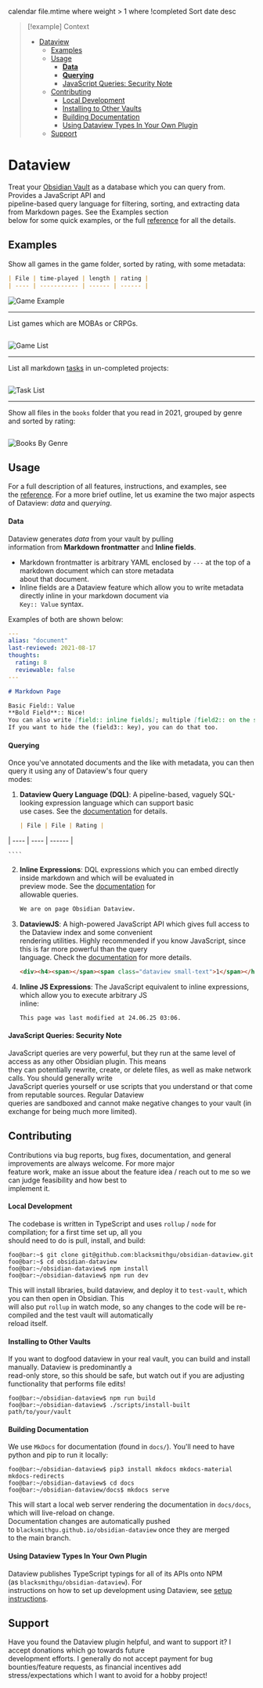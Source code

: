 calendar file.mtime
where weight > 1
where !completed
Sort date desc
> [!example] Context
> - [Dataview](#Dataview)
> 	- [Examples](#Examples)
> 	- [Usage](#Usage)
> 		- [**Data**](#**Data**)
> 		- [**Querying**](#**Querying**)
> 		- [JavaScript Queries: Security Note](#JavaScript%20Queries:%20Security%20Note)
> 	- [Contributing](#Contributing)
> 		- [Local Development](#Local%20Development)
> 		- [Installing to Other Vaults](#Installing%20to%20Other%20Vaults)
> 		- [Building Documentation](#Building%20Documentation)
> 		- [Using Dataview Types In Your Own Plugin](#Using%20Dataview%20Types%20In%20Your%20Own%20Plugin)
> 	- [Support](#Support)
# Dataview
Treat your [Obsidian Vault](https://obsidian.md/) as a database which you can query from. Provides a JavaScript API and  
pipeline-based query language for filtering, sorting, and extracting data from Markdown pages. See the Examples section  
below for some quick examples, or the full [reference](https://blacksmithgu.github.io/obsidian-dataview/) for all the details.

## Examples

Show all games in the game folder, sorted by rating, with some metadata:

````markdown
| File | time-played | length | rating |
| ---- | ----------- | ------ | ------ |

````

![Game Example](https://raw.githubusercontent.com/blacksmithgu/obsidian-dataview/HEAD/docs/docs/assets/game.png)

---

List games which are MOBAs or CRPGs.

````markdown

````

![Game List](https://raw.githubusercontent.com/blacksmithgu/obsidian-dataview/HEAD/docs/docs/assets/game-list.png)

---

List all markdown [tasks](https://blacksmithgu.github.io/obsidian-dataview/data-annotation/#tasks) in un-completed projects:

````markdown

````

![Task List](https://raw.githubusercontent.com/blacksmithgu/obsidian-dataview/HEAD/docs/docs/assets/project-task.png)

---

Show all files in the `books` folder that you read in 2021, grouped by genre and sorted by rating:

````markdown

````

![Books By Genre](https://raw.githubusercontent.com/blacksmithgu/obsidian-dataview/HEAD/docs/docs/assets/books-by-genre.png)

## Usage

For a full description of all features, instructions, and examples, see the [reference](https://blacksmithgu.github.io/obsidian-dataview/). For a more brief outline, let us examine the two major aspects of Dataview: _data_ and _querying_.

#### **Data**

Dataview generates _data_ from your vault by pulling  
information from **Markdown frontmatter** and **Inline fields**.

- Markdown frontmatter is arbitrary YAML enclosed by `---` at the top of a markdown document which can store metadata  
    about that document.
- Inline fields are a Dataview feature which allow you to write metadata directly inline in your markdown document via  
    `Key:: Value` syntax.

Examples of both are shown below:

```yaml
---
alias: "document"
last-reviewed: 2021-08-17
thoughts:
  rating: 8
  reviewable: false
---
```

```markdown
# Markdown Page

Basic Field:: Value
**Bold Field**:: Nice!
You can also write [field:: inline fields]; multiple [field2:: on the same line].
If you want to hide the (field3:: key), you can do that too.
```

#### **Querying**

Once you've annotated documents and the like with metadata, you can then query it using any of Dataview's four query  
modes:

1. **Dataview Query Language (DQL)**: A pipeline-based, vaguely SQL-looking expression language which can support basic  
    use cases. See the [documentation](https://blacksmithgu.github.io/obsidian-dataview/query/queries/) for details.
    
    ````markdown
    | File | File | Rating |
| ---- | ---- | ------ |

    ````
    
2. **Inline Expressions**: DQL expressions which you can embed directly inside markdown and which will be evaluated in  
    preview mode. See the [documentation](https://blacksmithgu.github.io/obsidian-dataview/reference/expressions/) for  
    allowable queries.
    
    ```markdown
    We are on page Obsidian Dataview.
    ```
    
3. **DataviewJS**: A high-powered JavaScript API which gives full access to the Dataview index and some convenient  
    rendering utilities. Highly recommended if you know JavaScript, since this is far more powerful than the query  
    language. Check the [documentation](https://blacksmithgu.github.io/obsidian-dataview/api/intro/) for more details.
    
    ````markdown
    <div><h4><span></span><span class="dataview small-text">1</span></h4><div class="dataview result-group"><ul class="contains-task-list"><li data-task=" " class="dataview task-list-item"><input type="checkbox" class="dataview task-list-item-checkbox"><span></span></li></ul></div><h4><span></span><span class="dataview small-text">1</span></h4><div class="dataview result-group"><ul class="contains-task-list"><li data-task="-" class="dataview task-list-item is-checked"><input type="checkbox" class="dataview task-list-item-checkbox"><span></span></li></ul></div><h4><span></span><span class="dataview small-text">1</span></h4><div class="dataview result-group"><ul class="contains-task-list"><li data-task="-" class="dataview task-list-item is-checked"><input type="checkbox" class="dataview task-list-item-checkbox"><span></span></li></ul></div><h4><span></span><span class="dataview small-text">8</span></h4><div class="dataview result-group"><ul class="contains-task-list"><li data-task=" " class="dataview task-list-item"><input type="checkbox" class="dataview task-list-item-checkbox"><span></span></li><li data-task=" " class="dataview task-list-item"><input type="checkbox" class="dataview task-list-item-checkbox"><span></span></li><li data-task=" " class="dataview task-list-item"><input type="checkbox" class="dataview task-list-item-checkbox"><span></span></li><li data-task=" " class="dataview task-list-item"><input type="checkbox" class="dataview task-list-item-checkbox"><span></span></li><li data-task=" " class="dataview task-list-item"><input type="checkbox" class="dataview task-list-item-checkbox"><span></span></li><li data-task=" " class="dataview task-list-item"><input type="checkbox" class="dataview task-list-item-checkbox"><span></span></li><li data-task=" " class="dataview task-list-item"><input type="checkbox" class="dataview task-list-item-checkbox"><span></span></li><li data-task=" " class="dataview task-list-item"><input type="checkbox" class="dataview task-list-item-checkbox"><span></span></li></ul></div><h4><span></span><span class="dataview small-text">6</span></h4><div class="dataview result-group"><ul class="contains-task-list"><li data-task=" " class="dataview task-list-item"><input type="checkbox" class="dataview task-list-item-checkbox"><span></span></li><li data-task=" " class="dataview task-list-item"><input type="checkbox" class="dataview task-list-item-checkbox"><span></span></li><li data-task=" " class="dataview task-list-item"><input type="checkbox" class="dataview task-list-item-checkbox"><span></span></li><li data-task="-" class="dataview task-list-item is-checked"><input type="checkbox" class="dataview task-list-item-checkbox"><span></span><ul class="contains-task-list"><li data-task="-" class="dataview task-list-item is-checked"><input type="checkbox" class="dataview task-list-item-checkbox"><span></span></li><li data-task="-" class="dataview task-list-item is-checked"><input type="checkbox" class="dataview task-list-item-checkbox"><span></span></li></ul></li></ul></div><h4><span></span><span class="dataview small-text">22</span></h4><div class="dataview result-group"><ul class="contains-task-list"><li data-task=" " class="dataview task-list-item"><input type="checkbox" class="dataview task-list-item-checkbox"><span></span></li><li data-task="k" class="dataview task-list-item is-checked"><input type="checkbox" class="dataview task-list-item-checkbox"><span></span></li><li data-task=" " class="dataview task-list-item"><input type="checkbox" class="dataview task-list-item-checkbox"><span></span></li><li data-task=" " class="dataview task-list-item"><input type="checkbox" class="dataview task-list-item-checkbox"><span></span></li><li data-task=" " class="dataview task-list-item"><input type="checkbox" class="dataview task-list-item-checkbox"><span></span></li><li data-task=" " class="dataview task-list-item"><input type="checkbox" class="dataview task-list-item-checkbox"><span></span></li><li data-task=" " class="dataview task-list-item"><input type="checkbox" class="dataview task-list-item-checkbox"><span></span></li><li data-task=" " class="dataview task-list-item"><input type="checkbox" class="dataview task-list-item-checkbox"><span></span></li><li data-task=" " class="dataview task-list-item"><input type="checkbox" class="dataview task-list-item-checkbox"><span></span></li><li data-task=" " class="dataview task-list-item"><input type="checkbox" class="dataview task-list-item-checkbox"><span></span></li><li data-task=" " class="dataview task-list-item"><input type="checkbox" class="dataview task-list-item-checkbox"><span></span></li><li data-task=" " class="dataview task-list-item"><input type="checkbox" class="dataview task-list-item-checkbox"><span></span></li><li data-task="r" class="dataview task-list-item is-checked"><input type="checkbox" class="dataview task-list-item-checkbox"><span></span></li><li data-task="n" class="dataview task-list-item is-checked"><input type="checkbox" class="dataview task-list-item-checkbox"><span></span></li><li data-task="n" class="dataview task-list-item is-checked"><input type="checkbox" class="dataview task-list-item-checkbox"><span></span></li><li data-task="r" class="dataview task-list-item is-checked"><input type="checkbox" class="dataview task-list-item-checkbox"><span></span></li><li data-task=" " class="dataview task-list-item"><input type="checkbox" class="dataview task-list-item-checkbox"><span></span></li><li data-task=" " class="dataview task-list-item"><input type="checkbox" class="dataview task-list-item-checkbox"><span></span></li><li data-task="k" class="dataview task-list-item is-checked"><input type="checkbox" class="dataview task-list-item-checkbox"><span></span></li><li data-task="k" class="dataview task-list-item is-checked"><input type="checkbox" class="dataview task-list-item-checkbox"><span></span></li><li data-task="r" class="dataview task-list-item is-checked"><input type="checkbox" class="dataview task-list-item-checkbox"><span></span></li><li data-task="k" class="dataview task-list-item is-checked"><input type="checkbox" class="dataview task-list-item-checkbox"><span></span></li></ul></div><h4><span></span><span class="dataview small-text">8</span></h4><div class="dataview result-group"><ul class="contains-task-list"><li data-task=" " class="dataview task-list-item"><input type="checkbox" class="dataview task-list-item-checkbox"><span></span></li><li data-task=" " class="dataview task-list-item"><input type="checkbox" class="dataview task-list-item-checkbox"><span></span></li><li data-task=" " class="dataview task-list-item"><input type="checkbox" class="dataview task-list-item-checkbox"><span></span></li><li data-task="n" class="dataview task-list-item is-checked"><input type="checkbox" class="dataview task-list-item-checkbox"><span></span></li><li data-task="k" class="dataview task-list-item is-checked"><input type="checkbox" class="dataview task-list-item-checkbox"><span></span></li><li data-task=" " class="dataview task-list-item"><input type="checkbox" class="dataview task-list-item-checkbox"><span></span></li><li data-task="k" class="dataview task-list-item is-checked"><input type="checkbox" class="dataview task-list-item-checkbox"><span></span></li><li data-task="k" class="dataview task-list-item is-checked"><input type="checkbox" class="dataview task-list-item-checkbox"><span></span></li></ul></div><h4><span></span><span class="dataview small-text">8</span></h4><div class="dataview result-group"><ul class="contains-task-list"><li data-task=" " class="dataview task-list-item"><input type="checkbox" class="dataview task-list-item-checkbox"><span></span></li><li data-task="n" class="dataview task-list-item is-checked"><input type="checkbox" class="dataview task-list-item-checkbox"><span></span></li><li data-task="k" class="dataview task-list-item is-checked"><input type="checkbox" class="dataview task-list-item-checkbox"><span></span></li><li data-task="k" class="dataview task-list-item is-checked"><input type="checkbox" class="dataview task-list-item-checkbox"><span></span></li><li data-task=" " class="dataview task-list-item"><input type="checkbox" class="dataview task-list-item-checkbox"><span></span></li><li data-task="o" class="dataview task-list-item is-checked"><input type="checkbox" class="dataview task-list-item-checkbox"><span></span></li><li data-task="k" class="dataview task-list-item is-checked"><input type="checkbox" class="dataview task-list-item-checkbox"><span></span></li><li data-task="r" class="dataview task-list-item is-checked"><input type="checkbox" class="dataview task-list-item-checkbox"><span></span></li></ul></div><h4><span></span><span class="dataview small-text">7</span></h4><div class="dataview result-group"><ul class="contains-task-list"><li data-task=" " class="dataview task-list-item"><input type="checkbox" class="dataview task-list-item-checkbox"><span></span></li><li data-task=" " class="dataview task-list-item"><input type="checkbox" class="dataview task-list-item-checkbox"><span></span></li><li data-task="k" class="dataview task-list-item is-checked"><input type="checkbox" class="dataview task-list-item-checkbox"><span></span></li><li data-task="k" class="dataview task-list-item is-checked"><input type="checkbox" class="dataview task-list-item-checkbox"><span></span></li><li data-task="k" class="dataview task-list-item is-checked"><input type="checkbox" class="dataview task-list-item-checkbox"><span></span></li><li data-task="k" class="dataview task-list-item is-checked"><input type="checkbox" class="dataview task-list-item-checkbox"><span></span></li><li data-task="k" class="dataview task-list-item is-checked"><input type="checkbox" class="dataview task-list-item-checkbox"><span></span></li></ul></div><h4><span></span><span class="dataview small-text">25</span></h4><div class="dataview result-group"><ul class="contains-task-list"><li data-task=" " class="dataview task-list-item"><input type="checkbox" class="dataview task-list-item-checkbox"><span></span></li><li data-task=" " class="dataview task-list-item"><input type="checkbox" class="dataview task-list-item-checkbox"><span></span></li><li data-task=" " class="dataview task-list-item"><input type="checkbox" class="dataview task-list-item-checkbox"><span></span></li><li data-task=" " class="dataview task-list-item"><input type="checkbox" class="dataview task-list-item-checkbox"><span></span></li><li data-task=" " class="dataview task-list-item"><input type="checkbox" class="dataview task-list-item-checkbox"><span></span></li><li data-task=" " class="dataview task-list-item"><input type="checkbox" class="dataview task-list-item-checkbox"><span></span></li><li data-task=" " class="dataview task-list-item"><input type="checkbox" class="dataview task-list-item-checkbox"><span></span></li><li data-task=" " class="dataview task-list-item"><input type="checkbox" class="dataview task-list-item-checkbox"><span></span></li><li data-task=" " class="dataview task-list-item"><input type="checkbox" class="dataview task-list-item-checkbox"><span></span></li><li data-task=" " class="dataview task-list-item"><input type="checkbox" class="dataview task-list-item-checkbox"><span></span></li><li data-task=" " class="dataview task-list-item"><input type="checkbox" class="dataview task-list-item-checkbox"><span></span></li><li data-task=" " class="dataview task-list-item"><input type="checkbox" class="dataview task-list-item-checkbox"><span></span></li><li data-task=" " class="dataview task-list-item"><input type="checkbox" class="dataview task-list-item-checkbox"><span></span></li><li data-task=" " class="dataview task-list-item"><input type="checkbox" class="dataview task-list-item-checkbox"><span></span></li><li data-task=" " class="dataview task-list-item"><input type="checkbox" class="dataview task-list-item-checkbox"><span></span></li><li data-task=" " class="dataview task-list-item"><input type="checkbox" class="dataview task-list-item-checkbox"><span></span></li><li data-task=" " class="dataview task-list-item"><input type="checkbox" class="dataview task-list-item-checkbox"><span></span></li><li data-task=" " class="dataview task-list-item"><input type="checkbox" class="dataview task-list-item-checkbox"><span></span></li><li data-task=" " class="dataview task-list-item"><input type="checkbox" class="dataview task-list-item-checkbox"><span></span></li><li data-task=" " class="dataview task-list-item"><input type="checkbox" class="dataview task-list-item-checkbox"><span></span></li><li data-task=" " class="dataview task-list-item"><input type="checkbox" class="dataview task-list-item-checkbox"><span></span></li><li data-task=" " class="dataview task-list-item"><input type="checkbox" class="dataview task-list-item-checkbox"><span></span></li><li data-task=" " class="dataview task-list-item"><input type="checkbox" class="dataview task-list-item-checkbox"><span></span></li><li data-task=" " class="dataview task-list-item"><input type="checkbox" class="dataview task-list-item-checkbox"><span></span></li><li data-task=" " class="dataview task-list-item"><input type="checkbox" class="dataview task-list-item-checkbox"><span></span></li></ul></div><h4><span></span><span class="dataview small-text">5</span></h4><div class="dataview result-group"><ul class="contains-task-list"><li data-task=" " class="dataview task-list-item"><input type="checkbox" class="dataview task-list-item-checkbox"><span></span></li><li data-task=" " class="dataview task-list-item"><input type="checkbox" class="dataview task-list-item-checkbox"><span></span><ul class="contains-task-list"><li data-task=" " class="dataview task-list-item"><input type="checkbox" class="dataview task-list-item-checkbox"><span></span></li></ul></li><li data-task=" " class="dataview task-list-item"><input type="checkbox" class="dataview task-list-item-checkbox"><span></span><ul class="contains-task-list"><li data-task=" " class="dataview task-list-item"><input type="checkbox" class="dataview task-list-item-checkbox"><span></span></li></ul></li></ul></div><h4><span></span><span class="dataview small-text">26</span></h4><div class="dataview result-group"><ul class="contains-task-list"><li data-task=" " class="dataview task-list-item"><input type="checkbox" class="dataview task-list-item-checkbox"><span></span></li><li data-task=" " class="dataview task-list-item"><input type="checkbox" class="dataview task-list-item-checkbox"><span></span></li><li data-task=" " class="dataview task-list-item"><input type="checkbox" class="dataview task-list-item-checkbox"><span></span><ul class="contains-task-list"><li data-task="x" class="dataview task-list-item is-checked"><input type="checkbox" class="dataview task-list-item-checkbox"><span></span></li><li data-task=" " class="dataview task-list-item"><input type="checkbox" class="dataview task-list-item-checkbox"><span></span></li><li data-task="x" class="dataview task-list-item is-checked"><input type="checkbox" class="dataview task-list-item-checkbox"><span></span></li><li data-task=" " class="dataview task-list-item"><input type="checkbox" class="dataview task-list-item-checkbox"><span></span></li></ul></li><li data-task=" " class="dataview task-list-item"><input type="checkbox" class="dataview task-list-item-checkbox"><span></span></li><li data-task=" " class="dataview task-list-item"><input type="checkbox" class="dataview task-list-item-checkbox"><span></span></li><li data-task=" " class="dataview task-list-item"><input type="checkbox" class="dataview task-list-item-checkbox"><span></span></li><li data-task=" " class="dataview task-list-item"><input type="checkbox" class="dataview task-list-item-checkbox"><span></span><ul class="contains-task-list"><li data-task=" " class="dataview task-list-item"><input type="checkbox" class="dataview task-list-item-checkbox"><span></span></li><li data-task=" " class="dataview task-list-item"><input type="checkbox" class="dataview task-list-item-checkbox"><span></span></li></ul></li><li data-task=" " class="dataview task-list-item"><input type="checkbox" class="dataview task-list-item-checkbox"><span></span></li><li data-task=" " class="dataview task-list-item"><input type="checkbox" class="dataview task-list-item-checkbox"><span></span></li><li data-task=" " class="dataview task-list-item"><input type="checkbox" class="dataview task-list-item-checkbox"><span></span></li><li data-task=" " class="dataview task-list-item"><input type="checkbox" class="dataview task-list-item-checkbox"><span></span><ul class="contains-task-list"><li data-task=" " class="dataview task-list-item"><input type="checkbox" class="dataview task-list-item-checkbox"><span></span></li><li data-task="x" class="dataview task-list-item is-checked"><input type="checkbox" class="dataview task-list-item-checkbox"><span></span></li><li data-task=" " class="dataview task-list-item"><input type="checkbox" class="dataview task-list-item-checkbox"><span></span></li></ul></li><li data-task=" " class="dataview task-list-item"><input type="checkbox" class="dataview task-list-item-checkbox"><span></span><ul class="contains-task-list"><li data-task=" " class="dataview task-list-item"><input type="checkbox" class="dataview task-list-item-checkbox"><span></span></li><li data-task="x" class="dataview task-list-item is-checked"><input type="checkbox" class="dataview task-list-item-checkbox"><span></span></li><li data-task=" " class="dataview task-list-item"><input type="checkbox" class="dataview task-list-item-checkbox"><span></span></li></ul></li><li data-task=" " class="dataview task-list-item"><input type="checkbox" class="dataview task-list-item-checkbox"><span></span></li><li data-task=" " class="dataview task-list-item"><input type="checkbox" class="dataview task-list-item-checkbox"><span></span><ul class="contains-task-list"><li data-task=" " class="dataview task-list-item"><input type="checkbox" class="dataview task-list-item-checkbox"><span></span></li><li data-task="x" class="dataview task-list-item is-checked"><input type="checkbox" class="dataview task-list-item-checkbox"><span></span></li><li data-task=" " class="dataview task-list-item"><input type="checkbox" class="dataview task-list-item-checkbox"><span></span></li></ul></li><li data-task=" " class="dataview task-list-item"><input type="checkbox" class="dataview task-list-item-checkbox"><span></span></li><li data-task=" " class="dataview task-list-item"><input type="checkbox" class="dataview task-list-item-checkbox"><span></span></li></ul></div><h4><span></span><span class="dataview small-text">3</span></h4><div class="dataview result-group"><ul class="contains-task-list"><li data-task=" " class="dataview task-list-item"><input type="checkbox" class="dataview task-list-item-checkbox"><span></span></li><li data-task=" " class="dataview task-list-item"><input type="checkbox" class="dataview task-list-item-checkbox"><span></span></li><li data-task=" " class="dataview task-list-item"><input type="checkbox" class="dataview task-list-item-checkbox"><span></span></li></ul></div><h4><span></span><span class="dataview small-text">8</span></h4><div class="dataview result-group"><ul class="contains-task-list"><li data-task=" " class="dataview task-list-item"><input type="checkbox" class="dataview task-list-item-checkbox"><span></span></li><li data-task=" " class="dataview task-list-item"><input type="checkbox" class="dataview task-list-item-checkbox"><span></span></li><li data-task=" " class="dataview task-list-item"><input type="checkbox" class="dataview task-list-item-checkbox"><span></span></li><li data-task=" " class="dataview task-list-item"><input type="checkbox" class="dataview task-list-item-checkbox"><span></span></li><li data-task=" " class="dataview task-list-item"><input type="checkbox" class="dataview task-list-item-checkbox"><span></span></li><li data-task=" " class="dataview task-list-item"><input type="checkbox" class="dataview task-list-item-checkbox"><span></span></li><li data-task=" " class="dataview task-list-item"><input type="checkbox" class="dataview task-list-item-checkbox"><span></span></li><li data-task=" " class="dataview task-list-item"><input type="checkbox" class="dataview task-list-item-checkbox"><span></span></li></ul></div><h4><span></span><span class="dataview small-text">69</span></h4><div class="dataview result-group"><ul class="contains-task-list"><li data-task=" " class="dataview task-list-item"><input type="checkbox" class="dataview task-list-item-checkbox"><span></span></li><li data-task="-" class="dataview task-list-item is-checked"><input type="checkbox" class="dataview task-list-item-checkbox"><span></span></li><li data-task="r" class="dataview task-list-item is-checked"><input type="checkbox" class="dataview task-list-item-checkbox"><span></span></li><li data-task="l" class="dataview task-list-item is-checked"><input type="checkbox" class="dataview task-list-item-checkbox"><span></span></li><li data-task="n" class="dataview task-list-item is-checked"><input type="checkbox" class="dataview task-list-item-checkbox"><span></span></li><li data-task="o" class="dataview task-list-item is-checked"><input type="checkbox" class="dataview task-list-item-checkbox"><span></span></li><li data-task="k" class="dataview task-list-item is-checked"><input type="checkbox" class="dataview task-list-item-checkbox"><span></span></li><li data-task="U" class="dataview task-list-item is-checked"><input type="checkbox" class="dataview task-list-item-checkbox"><span></span></li><li data-task=")" class="dataview task-list-item is-checked"><input type="checkbox" class="dataview task-list-item-checkbox"><span></span></li><li data-task=":" class="dataview task-list-item is-checked"><input type="checkbox" class="dataview task-list-item-checkbox"><span></span></li><li data-task="(" class="dataview task-list-item is-checked"><input type="checkbox" class="dataview task-list-item-checkbox"><span></span></li><li data-task="}" class="dataview task-list-item is-checked"><input type="checkbox" class="dataview task-list-item-checkbox"><span></span></li><li data-task="=" class="dataview task-list-item is-checked"><input type="checkbox" class="dataview task-list-item-checkbox"><span></span></li><li data-task="{" class="dataview task-list-item is-checked"><input type="checkbox" class="dataview task-list-item-checkbox"><span></span></li><li data-task="?" class="dataview task-list-item is-checked"><input type="checkbox" class="dataview task-list-item-checkbox"><span></span></li><li data-task="*" class="dataview task-list-item is-checked"><input type="checkbox" class="dataview task-list-item-checkbox"><span></span></li><li data-task="!" class="dataview task-list-item is-checked"><input type="checkbox" class="dataview task-list-item-checkbox"><span></span></li><li data-task=">" class="dataview task-list-item is-checked"><input type="checkbox" class="dataview task-list-item-checkbox"><span></span></li><li data-task="<" class="dataview task-list-item is-checked"><input type="checkbox" class="dataview task-list-item-checkbox"><span></span></li><li data-task="/" class="dataview task-list-item is-checked"><input type="checkbox" class="dataview task-list-item-checkbox"><span></span></li><li data-task="+" class="dataview task-list-item is-checked"><input type="checkbox" class="dataview task-list-item-checkbox"><span></span></li><li data-task="_" class="dataview task-list-item is-checked"><input type="checkbox" class="dataview task-list-item-checkbox"><span></span></li><li data-task="%" class="dataview task-list-item is-checked"><input type="checkbox" class="dataview task-list-item-checkbox"><span></span></li><li data-task="&amp;" class="dataview task-list-item is-checked"><input type="checkbox" class="dataview task-list-item-checkbox"><span></span></li><li data-task="." class="dataview task-list-item is-checked"><input type="checkbox" class="dataview task-list-item-checkbox"><span></span></li><li data-task="@" class="dataview task-list-item is-checked"><input type="checkbox" class="dataview task-list-item-checkbox"><span></span></li><li data-task="#" class="dataview task-list-item is-checked"><input type="checkbox" class="dataview task-list-item-checkbox"><span></span></li><li data-task="'" class="dataview task-list-item is-checked"><input type="checkbox" class="dataview task-list-item-checkbox"><span></span></li><li data-task="a" class="dataview task-list-item is-checked"><input type="checkbox" class="dataview task-list-item-checkbox"><span></span></li><li data-task="A" class="dataview task-list-item is-checked"><input type="checkbox" class="dataview task-list-item-checkbox"><span></span></li><li data-task="b" class="dataview task-list-item is-checked"><input type="checkbox" class="dataview task-list-item-checkbox"><span></span></li><li data-task="B" class="dataview task-list-item is-checked"><input type="checkbox" class="dataview task-list-item-checkbox"><span></span></li><li data-task="c" class="dataview task-list-item is-checked"><input type="checkbox" class="dataview task-list-item-checkbox"><span></span></li><li data-task="C" class="dataview task-list-item is-checked"><input type="checkbox" class="dataview task-list-item-checkbox"><span></span></li><li data-task="d" class="dataview task-list-item is-checked"><input type="checkbox" class="dataview task-list-item-checkbox"><span></span></li><li data-task="D" class="dataview task-list-item is-checked"><input type="checkbox" class="dataview task-list-item-checkbox"><span></span></li><li data-task="e" class="dataview task-list-item is-checked"><input type="checkbox" class="dataview task-list-item-checkbox"><span></span></li><li data-task="E" class="dataview task-list-item is-checked"><input type="checkbox" class="dataview task-list-item-checkbox"><span></span></li><li data-task="f" class="dataview task-list-item is-checked"><input type="checkbox" class="dataview task-list-item-checkbox"><span></span></li><li data-task="F" class="dataview task-list-item is-checked"><input type="checkbox" class="dataview task-list-item-checkbox"><span></span></li><li data-task="g" class="dataview task-list-item is-checked"><input type="checkbox" class="dataview task-list-item-checkbox"><span></span></li><li data-task="G" class="dataview task-list-item is-checked"><input type="checkbox" class="dataview task-list-item-checkbox"><span></span></li><li data-task="h" class="dataview task-list-item is-checked"><input type="checkbox" class="dataview task-list-item-checkbox"><span></span></li><li data-task="H" class="dataview task-list-item is-checked"><input type="checkbox" class="dataview task-list-item-checkbox"><span></span></li><li data-task="i" class="dataview task-list-item is-checked"><input type="checkbox" class="dataview task-list-item-checkbox"><span></span></li><li data-task="I" class="dataview task-list-item is-checked"><input type="checkbox" class="dataview task-list-item-checkbox"><span></span></li><li data-task="m" class="dataview task-list-item is-checked"><input type="checkbox" class="dataview task-list-item-checkbox"><span></span></li><li data-task="M" class="dataview task-list-item is-checked"><input type="checkbox" class="dataview task-list-item-checkbox"><span></span></li><li data-task="p" class="dataview task-list-item is-checked"><input type="checkbox" class="dataview task-list-item-checkbox"><span></span></li><li data-task="P" class="dataview task-list-item is-checked"><input type="checkbox" class="dataview task-list-item-checkbox"><span></span></li><li data-task="s" class="dataview task-list-item is-checked"><input type="checkbox" class="dataview task-list-item-checkbox"><span></span></li><li data-task="S" class="dataview task-list-item is-checked"><input type="checkbox" class="dataview task-list-item-checkbox"><span></span></li><li data-task="u" class="dataview task-list-item is-checked"><input type="checkbox" class="dataview task-list-item-checkbox"><span></span></li><li data-task="v" class="dataview task-list-item is-checked"><input type="checkbox" class="dataview task-list-item-checkbox"><span></span></li><li data-task="w" class="dataview task-list-item is-checked"><input type="checkbox" class="dataview task-list-item-checkbox"><span></span></li><li data-task="W" class="dataview task-list-item is-checked"><input type="checkbox" class="dataview task-list-item-checkbox"><span></span></li><li data-task="z" class="dataview task-list-item is-checked"><input type="checkbox" class="dataview task-list-item-checkbox"><span></span></li><li data-task="Z" class="dataview task-list-item is-checked"><input type="checkbox" class="dataview task-list-item-checkbox"><span></span></li><li data-task="0" class="dataview task-list-item is-checked"><input type="checkbox" class="dataview task-list-item-checkbox"><span></span></li><li data-task="1" class="dataview task-list-item is-checked"><input type="checkbox" class="dataview task-list-item-checkbox"><span></span></li><li data-task="2" class="dataview task-list-item is-checked"><input type="checkbox" class="dataview task-list-item-checkbox"><span></span></li><li data-task="3" class="dataview task-list-item is-checked"><input type="checkbox" class="dataview task-list-item-checkbox"><span></span></li><li data-task="4" class="dataview task-list-item is-checked"><input type="checkbox" class="dataview task-list-item-checkbox"><span></span></li><li data-task="5" class="dataview task-list-item is-checked"><input type="checkbox" class="dataview task-list-item-checkbox"><span></span></li><li data-task="6" class="dataview task-list-item is-checked"><input type="checkbox" class="dataview task-list-item-checkbox"><span></span></li><li data-task="7" class="dataview task-list-item is-checked"><input type="checkbox" class="dataview task-list-item-checkbox"><span></span></li><li data-task="8" class="dataview task-list-item is-checked"><input type="checkbox" class="dataview task-list-item-checkbox"><span></span></li><li data-task="9" class="dataview task-list-item is-checked"><input type="checkbox" class="dataview task-list-item-checkbox"><span></span></li><li data-task="§" class="dataview task-list-item is-checked"><input type="checkbox" class="dataview task-list-item-checkbox"><span></span></li></ul></div></div>
    ````
    
4. **Inline JS Expressions**: The JavaScript equivalent to inline expressions, which allow you to execute arbitrary JS  
    inline:
    
    ```markdown
    This page was last modified at 24.06.25 03:06.
    ```
    

#### JavaScript Queries: Security Note

JavaScript queries are very powerful, but they run at the same level of access as any other Obsidian plugin. This means  
they can potentially rewrite, create, or delete files, as well as make network calls. You should generally write  
JavaScript queries yourself or use scripts that you understand or that come from reputable sources. Regular Dataview  
queries are sandboxed and cannot make negative changes to your vault (in exchange for being much more limited).

## Contributing

Contributions via bug reports, bug fixes, documentation, and general improvements are always welcome. For more major  
feature work, make an issue about the feature idea / reach out to me so we can judge feasibility and how best to  
implement it.

#### Local Development

The codebase is written in TypeScript and uses `rollup` / `node` for compilation; for a first time set up, all you  
should need to do is pull, install, and build:

```console
foo@bar:~$ git clone git@github.com:blacksmithgu/obsidian-dataview.git
foo@bar:~$ cd obsidian-dataview
foo@bar:~/obsidian-dataview$ npm install
foo@bar:~/obsidian-dataview$ npm run dev
```

This will install libraries, build dataview, and deploy it to `test-vault`, which you can then open in Obsidian. This  
will also put `rollup` in watch mode, so any changes to the code will be re-compiled and the test vault will automatically  
reload itself.

#### Installing to Other Vaults

If you want to dogfood dataview in your real vault, you can build and install manually. Dataview is predominantly a  
read-only store, so this should be safe, but watch out if you are adjusting functionality that performs file edits!

```console
foo@bar:~/obsidian-dataview$ npm run build
foo@bar:~/obsidian-dataview$ ./scripts/install-built path/to/your/vault
```

#### Building Documentation

We use `MkDocs` for documentation (found in `docs/`). You'll need to have python and pip to run it locally:

```console
foo@bar:~/obsidian-dataview$ pip3 install mkdocs mkdocs-material mkdocs-redirects
foo@bar:~/obsidian-dataview$ cd docs
foo@bar:~/obsidian-dataview/docs$ mkdocs serve
```

This will start a local web server rendering the documentation in `docs/docs`, which will live-reload on change.  
Documentation changes are automatically pushed to `blacksmithgu.github.io/obsidian-dataview` once they are merged  
to the main branch.

#### Using Dataview Types In Your Own Plugin

Dataview publishes TypeScript typings for all of its APIs onto NPM (as `blacksmithgu/obsidian-dataview`). For  
instructions on how to set up development using Dataview, see [setup instructions](https://blacksmithgu.github.io/obsidian-dataview/plugin/develop-against-dataview/).

## Support

Have you found the Dataview plugin helpful, and want to support it? I accept donations which go towards future  
development efforts. I generally do not accept payment for bug bounties/feature requests, as financial incentives add  
stress/expectations which I want to avoid for a hobby project!
